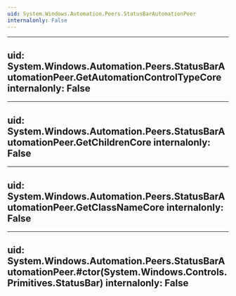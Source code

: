 ```yaml
---
uid: System.Windows.Automation.Peers.StatusBarAutomationPeer
internalonly: False
---
```


---
uid: System.Windows.Automation.Peers.StatusBarAutomationPeer.GetAutomationControlTypeCore
internalonly: False
---

---
uid: System.Windows.Automation.Peers.StatusBarAutomationPeer.GetChildrenCore
internalonly: False
---

---
uid: System.Windows.Automation.Peers.StatusBarAutomationPeer.GetClassNameCore
internalonly: False
---

---
uid: System.Windows.Automation.Peers.StatusBarAutomationPeer.#ctor(System.Windows.Controls.Primitives.StatusBar)
internalonly: False
---
